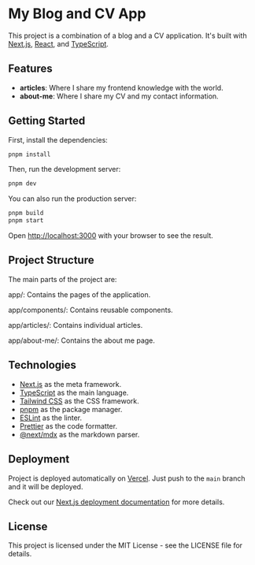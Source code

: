 # My Blog and CV App

This project is a combination of a blog and a CV application. It's built with [Next.js](https://nextjs.org/), [React](https://reactjs.org/), and [TypeScript](https://www.typescriptlang.org/).

## Features

- **articles**: Where I share my frontend knowledge with the world.
- **about-me**: Where I share my CV and my contact information.

## Getting Started

First, install the dependencies:

```bash
pnpm install
```

Then, run the development server:

```bash
pnpm dev
```

You can also run the production server:

```bash
pnpm build
pnpm start
```

Open [http://localhost:3000](http://localhost:3000) with your browser to see the result.

## Project Structure

The main parts of the project are:

app/: Contains the pages of the application.

app/components/: Contains reusable components.

app/articles/: Contains individual articles.

app/about-me/: Contains the about me page.

## Technologies

- [Next.js](https://nextjs.org/) as the meta framework.
- [TypeScript](https://www.typescriptlang.org/) as the main language.
- [Tailwind CSS](https://tailwindcss.com/) as the CSS framework.
- [pnpm](https://pnpm.io/) as the package manager.
- [ESLint](https://eslint.org/) as the linter.
- [Prettier](https://prettier.io/) as the code formatter.
- [@next/mdx](https://nextjs.org/docs/pages/building-your-application/configuring/mdx#nextmdx) as the markdown parser.

## Deployment

Project is deployed automatically on [Vercel](https://vercel.com/). Just push to the `main` branch and it will be deployed.

Check out our [Next.js deployment documentation](https://nextjs.org/docs/deployment) for more details.

## License

This project is licensed under the MIT License - see the LICENSE file for details.
